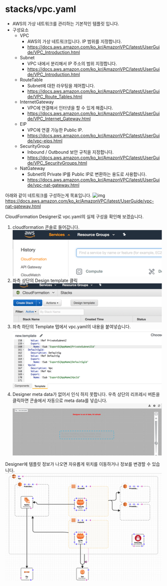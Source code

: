 # stacks/vpc.yaml

- AWS의 가상 네트워크를 관리하는 기본적인 템플릿 입니다.
- 구성요소
    - VPC
        - AWS의 가상 네트워크입니다. IP 범위를 지정합니다.  
        - https://docs.aws.amazon.com/ko_kr/AmazonVPC/latest/UserGuide/VPC_Introduction.html 
    - Subnet
        - VPC 내에서 분리해서 IP 주소의 범위 지정합니다.
        - https://docs.aws.amazon.com/ko_kr/AmazonVPC/latest/UserGuide/VPC_Introduction.html
    - RouteTable
        - Subnet에 대한 라우팅을 제어합니다.
        - https://docs.aws.amazon.com/ko_kr/AmazonVPC/latest/UserGuide/VPC_Route_Tables.html
    - InternetGateway
        - VPC에 연결해서 인터넷을 할 수 있게 해줍니다.
        - https://docs.aws.amazon.com/ko_kr/AmazonVPC/latest/UserGuide/VPC_Internet_Gateway.html
    - EIP
        - VPC에 연결 가능한 Public IP.
        - https://docs.aws.amazon.com/ko_kr/AmazonVPC/latest/UserGuide/vpc-eips.html
    - SecurityGroup
        - Inbound / Outbound 보안 규칙을 지정합니다.
        - https://docs.aws.amazon.com/ko_kr/AmazonVPC/latest/UserGuide/VPC_SecurityGroups.html
    - NatGateway
        - Subnet의 Private IP를 Public IP로 변환하는 용도로 사용합니다.
        - https://docs.aws.amazon.com/ko_kr/AmazonVPC/latest/UserGuide/vpc-nat-gateway.html

아래와 같이 네트워크를 구성하는게 목표입니다.
![img](https://docs.aws.amazon.com/ko_kr/AmazonVPC/latest/UserGuide/images/nat-gateway-diagram.png)
<https://docs.aws.amazon.com/ko_kr/AmazonVPC/latest/UserGuide/vpc-nat-gateway.html>

CloudFormation Designer로 vpc.yaml의 실제 구성을 확인해 보겠습니다.
1. cloudformation 콘솔로 들어갑니다.
![img](VPC_CF_Designer_HOW_TO_1.png)
2. 좌측 상단의 Design template 클릭
![img](VPC_CF_Designer_HOW_TO_2.png)
3. 좌측 하단의 Template 탭에서 vpc.yaml의 내용을 붙여넣습니다.
![img](VPC_CF_Designer_HOW_TO_3.png)
4. Designer meta data가 없어서 인식 하지 못합니다. 우측 상단의 리프레시 버튼을 클릭하면 콘솔에서 자동으로 meta data를 넣습니다.
![img](VPC_CF_Designer_HOW_TO_4.png)

Designer에 템플릿 정보가 나오면 자유롭게 위치를 이동하거나 정보를 변경할 수 있습니다.
![img](VPC_CF_Designer.png)